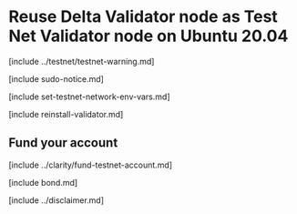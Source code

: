 # Reuse Delta Validator node as Test Net Validator node on Ubuntu 20.04

[include ../testnet/testnet-warning.md]

[include sudo-notice.md]

[include set-testnet-network-env-vars.md]

[include reinstall-validator.md]

## Fund your account

[include ../clarity/fund-testnet-account.md]

[include bond.md]

[include ../disclaimer.md]
